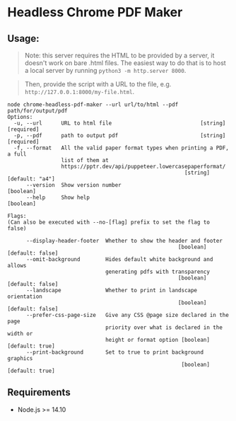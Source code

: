 # Headless Chrome PDF Maker

## Usage:

> Note: this server requires the HTML to be provided by a server, it doesn't 
work on bare .html files. The easiest way to do that is to host a local server 
by running `python3 -m http.server 8000`.

> Then, provide the script with a URL to the file, e.g. `http://127.0.0.1:8000/my-file.html`.

```
node chrome-headless-pdf-maker --url url/to/html --pdf path/for/output/pdf
Options:
  -u, --url      URL to html file                            [string] [required]
  -p, --pdf      path to output pdf                          [string] [required]
  -f, --format   All the valid paper format types when printing a PDF, a full
                 list of them at
                 https://pptr.dev/api/puppeteer.lowercasepaperformat/
                                                        [string] [default: "a4"]
      --version  Show version number                                   [boolean]
      --help     Show help                                             [boolean]

Flags:
(Can also be executed with --no-[flag] prefix to set the flag to false)

      --display-header-footer  Whether to show the header and footer
                                                      [boolean] [default: false]
      --omit-background        Hides default white background and allows
                               generating pdfs with transparency
                                                      [boolean] [default: false]
      --landscape              Whether to print in landscape orientation
                                                      [boolean] [default: false]
      --prefer-css-page-size   Give any CSS @page size declared in the page
                               priority over what is declared in the width or
                               height or format option [boolean] [default: true]
      --print-background       Set to true to print background graphics
                                                       [boolean] [default: true]

```

## Requirements

- Node.js >= 14.10